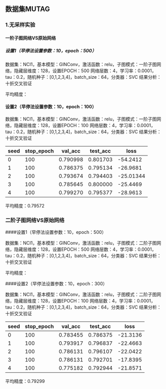 ## 数据集MUTAG
### 1.无采样实验
#### 一阶子图网络VS原始网络
##### 设置1（早停法设置参数：10，epoch：500）

数据集：NCI1，基本模型：GINConv，激活函数：relu，子图模式：一阶子图网络，隐藏层维度：128，设置EPOCH：500
网络层数：4，学习率：0.0001，tau：0.2，随机种子：[0,1,2,3,4]，batch_size：64，分类器：SVC
结果分析：十折交叉验证


平均精度：
#### 设置2（早停法设置参数：10，epoch：100）

数据集：NCI1，基本模型：GINConv，激活函数：relu，子图模式：一阶子图网络，隐藏层维度：128，设置EPOCH：100
网络层数：4，学习率：0.0001，tau：0.2，随机种子：[0,1,2,3,4]，batch_size：64，分类器：SVC
结果分析：十折交叉验证

| seed | stop_epoch | val_acc  | test_acc | loss     |
| ---- | ---------- | -------- | -------- | -------- |
| 0    | 100        | 0.790998 | 0.801703 | -54.2412 |
| 1    | 100        | 0.786375 | 0.795134 | -26.9681 |
| 2    | 100        | 0.793674 | 0.794403 |-25.01344 |
| 3    | 100        | 0.785645 | 0.800000 | -25.4469 |
| 4    | 100        | 0.799270 | 0.795377 | -28.9613 |

平均精度：0.79572
### 二阶子图网络VS原始网络

####设置1（早停法设置参数：10，epoch：500）

数据集：NCI1，基本模型：GINConv，激活函数：relu，子图模式：二阶子图网络，隐藏层维度：128，设置EPOCH：500
网络层数：4，学习率：0.0001，tau：0.2，随机种子：[0,1,2,3,4]，batch_size：64，分类器：SVC
结果分析：十折交叉验证


平均精度：

####设置2（早停法设置参数：10，epoch：300）

数据集：NCI1，基本模型：GINConv，激活函数：relu，子图模式：二阶子图网络，隐藏层维度：128，设置EPOCH：100
网络层数：4，学习率：0.0001，tau：0.2，随机种子：[0,1,2,3,4]，batch_size：64，分类器：SVC
结果分析：十折交叉验证

| seed | stop_epoch | val_acc  | test_acc | loss     |
| ---- | ---------- | -------- | -------- | -------- |
| 0    | 100        | 0.783455 | 0.786375 | -21.3136 |
| 1    | 100        | 0.793917 | 0.796837 | -22.4663 |
| 2    | 100        | 0.786131 | 0.796107 | -22.0422 |
| 3    | 100        | 0.786131 | 0.792701 | -17.8395 |
| 4    | 100        | 0.775182 | 0.792944 | -21.8571 |

平均精度：0.79299

